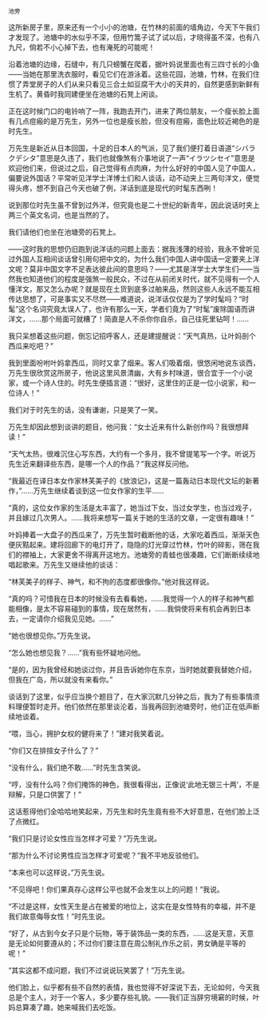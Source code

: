     池旁 

   这所新房子里，原来还有一个小小的池塘，在竹林的前面的墙角边，今天下午我们才发现了。池塘中的水似乎不深，但用竹篙子试了试以后，才晓得虽不深，也有八九尺，倘若不小心掉下去，也有淹死的可能呢！

   沿着池塘的边缘，石缝中，有几只螃蟹在爬着，据叶妈说里面也有三四寸长的小鱼——当她在那里洗衣服时，看见它们在游泳着。这些花园，池塘，竹林，在我们住惯了弄堂房子的人们从来只看见三合土如豆腐干大小的天井的，自然更感到新鲜有生机了。黄昏时我同建便坐在池塘的石凳上闲谈。

   正在这时候门口的电铃响了一阵，我跑去开门，进来了两位朋友，一个瘦长脸上面有几点痘瘢的是万先生，另外一位也是瘦长脸，但没有痘瘢，面色比较近褐色的是时先生。

   万先生是新近从日本回国，十足的日本人的气派，见了我们便打着日语道“シバラクデシタ”意思是久违了，我们也就像煞有介事地说了一声“イラツシセイ”意思是欢迎他们来，但说过之后，自己觉得有点肉麻，为什么好好的中国人见了中国人，偏要说外国话？平常听见洋学士洋博士们和人谈话，动不动夹上三两句洋文，便觉得头疼，想不到自己今天也破了例，洋话到底是现代的时髦东西咧！

   说到那位时先生虽不曾到过外洋，但究竟也是二十世纪的新青年，因此说话时夹上两三个英文名词，也是当然的了。

   我们请他们也坐在池塘旁的石凳上。

   ——这时我的思想仍旧跑到说洋话的问题上面去：据我浅薄的经验，我永不曾听见过外国人互相间谈话曾引用句把中文的，为什么我们中国人讲中国话一定要夹上洋文呢？莫非中国文字不足表达彼此间的意思吗？——尤其是洋学士大学生们——当然我也知道他们的程度是强煞一般民众，不过在从前闭关时代，就不见得有一个人懂洋文，那又怎么办呢？就是现在土货到底多过舶来品，然则这些人永远不能互相传达思想了，可是事实又不尽然——难道说，说洋话仅仅是为了学时髦吗？“时髦”这个名词究竟太误人了，也许有那么一天，学者们竟为了“时髦”废除国语而讲洋文，……那个局面可就糟了！简直是人不杀你你自杀，自己往死里钻呵！……

   我只呆想着这些问题，倒忘记招呼客人，还是建提醒说：“天气真热，让叶妈剖个西瓜来吃吧？”

   我到里面吩咐叶妈拿西瓜，同时又拿了烟来。客人们吸着烟，很悠闲地说东谈西，万先生很欣赏这所房子，他说这里风景清幽，大有乡村味道，很合宜于一个小说家，或一个诗人住的。时先生便插言道：“很好，这里住的正是一位小说家，和一位诗人！”

   我们对于时先生的话，没有谦谢，只是笑了一笑。

   万先生却因此想到谈讲的题目，他问我：“女士近来有什么新创作吗？我很想拜读！”

   “天气太热，很难沉住心写东西，大约有一个多月，我不曾提笔写一个字。听说万先生近来翻译些东西，是哪一个人的作品？”我这样反问他。

   “我最近在译日本女作家林芙美子的《放浪记》，这是一篇轰动日本现代文坛的新著作，”……万先生继续着谈到这一位女作家的生平……

   “真的，这位女作家的生活是太丰富了，她当过下女，当过女学生，也当过戏子，并且嫁过几次男人。……我将来想写一篇关于她的生活的文章，一定很有趣味！”

   叶妈捧着一大盘子的西瓜来了，万先生暂时截断他的话，大家吃着西瓜，渐渐天色便灰黠起来。建将回廊下的电灯开了，隐隐的灯光穿过竹林，竹叶的碎影，筛在我们的襟袖上，大家更舍不得离开这地方。池塘旁的青蛙也很凑趣，它们断断续续地唱起歌来。万先生又继续他的谈话：

   “林芙美子的样子、神气，和不拘的态度都很像你。”他对我这样说。

   “真的吗？可惜我在日本的时候没有去看看她，……我觉得一个人的样子和神气都能相像，是太不容易碰到的事情，现在居然有，……我倘使将来有机会再到日本去，一定请你介绍我见见她。……”

   “她也很想见你。”万先生说。

   “怎么她也想见我？……”我有些怀疑地问他。

   “是的，因为我曾经和她谈过你，并且告诉她你在东京，当时她就要我替她介绍，但我在广岛，所以就没有来看你。”

   谈话到了这里，似乎应当换个题目了，在大家沉默几分钟之后，我为了有些事情须料理便暂时走开。他们依然在那里谈沦着，当我再回到池塘旁时，他们正在低声断续地谈着。

   “喂，当心，拥护女权的健将来了！”建对我笑着说。

   “你们又在排揎女子什么了？”

   “没有什么，我们绝不敢……”时先生含笑说。

   “哼，没有什么吗？你们掩饰的神色，我很看得出，正像说‘此地无银三十两’，不是辩解，只是口供罢了！”

   这话惹得他们全哈哈地笑起来，万先生和时先生竟有些不大好意思，在他们脸上泛了点微红。

   “我们只是讨论女性应当怎样才可爱？”万先生说。

   “那为什么不讨论男性应当怎样才可爱呢？”我不平地反驳他们。

   “本来也可以这样说，”万先生说。

   “不见得吧！你们果真存心这样公平也就不会发生以上的问题！”我说。

   “不过是这样，女性天生是占在被爱的地位上，这实在是女性特有的幸福，并不是我们故意侮辱女性！”时先生说。

   “好了，从古到今女子只是个玩物，等于装饰品一类的东西，……这是天意，天意是无论如何要遵从的；不过你们要注意在周公制礼作乐之前，男女确是平等的呢！”

   “其实这都不成问题，我们不过说说玩笑罢了！”万先生说。

   他们脸上，似乎都有些不自然的表情，我也觉得不好深说下去，无论如何，今天我总是个主人，对于一个客人，多少要存些礼貌。——我们正当辞穷境窘的时候，叶妈总算凑了趣，她来喊我们去吃饭。

